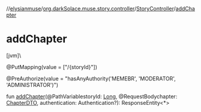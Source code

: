 //[elysianmuse](../../../index.md)/[org.darkSolace.muse.story.controller](../index.md)/[StoryController](index.md)/[addChapter](add-chapter.md)

# addChapter

[jvm]\

@PutMapping(value = [&quot;/{storyId}&quot;])

@PreAuthorize(value = &quot;hasAnyAuthority('MEMEBR', 'MODERATOR', 'ADMINISTRATOR')&quot;)

fun [addChapter](add-chapter.md)(@PathVariablestoryId: [Long](https://kotlinlang.org/api/latest/jvm/stdlib/kotlin/-long/index.html), @RequestBodychapter: [ChapterDTO](../../org.darkSolace.muse.story.model.dto/-chapter-d-t-o/index.md), authentication: Authentication?): ResponseEntity&lt;*&gt;
